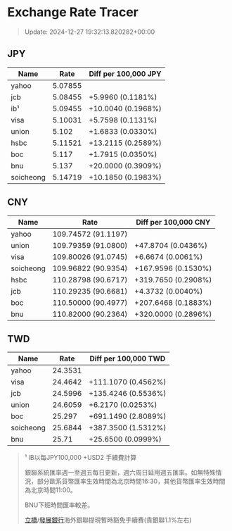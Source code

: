# Exchange Rate Tracer

> Update: 2024-12-27 19:32:13.820282+00:00

## JPY

| Name      |    Rate | Diff per 100,000 JPY   |
|-----------|---------|------------------------|
| yahoo     | 5.07855 |                        |
| jcb       | 5.08455 | +5.9960 (0.1181%)      |
| ib¹       | 5.09455 | +10.0040 (0.1968%)     |
| visa      | 5.10031 | +5.7598 (0.1131%)      |
| union     | 5.102   | +1.6833 (0.0330%)      |
| hsbc      | 5.11521 | +13.2115 (0.2589%)     |
| boc       | 5.117   | +1.7915 (0.0350%)      |
| bnu       | 5.137   | +20.0000 (0.3909%)     |
| soicheong | 5.14719 | +10.1850 (0.1983%)     |

## CNY

| Name      | Rate                | Diff per 100,000 CNY   |
|-----------|---------------------|------------------------|
| yahoo     | 109.74572	(91.1197) |                        |
| union     | 109.79359	(91.0800) | +47.8704 (0.0436%)     |
| visa      | 109.80026	(91.0745) | +6.6674 (0.0061%)      |
| soicheong | 109.96822	(90.9354) | +167.9596 (0.1530%)    |
| hsbc      | 110.28798	(90.6717) | +319.7650 (0.2908%)    |
| jcb       | 110.29235	(90.6681) | +4.3732 (0.0040%)      |
| boc       | 110.50000	(90.4977) | +207.6468 (0.1883%)    |
| bnu       | 110.82000	(90.2364) | +320.0000 (0.2896%)    |

## TWD

| Name      |    Rate | Diff per 100,000 TWD   |
|-----------|---------|------------------------|
| yahoo     | 24.3531 |                        |
| visa      | 24.4642 | +111.1070 (0.4562%)    |
| jcb       | 24.5996 | +135.4246 (0.5536%)    |
| union     | 24.6059 | +6.2170 (0.0253%)      |
| boc       | 25.297  | +691.1490 (2.8089%)    |
| soicheong | 25.6844 | +387.3500 (1.5312%)    |
| bnu       | 25.71   | +25.6500 (0.0999%)     |


> ¹ IB以每JPY100,000 +USD2 手續費計算
>
> 銀聯系統匯率週一至週五每日更新，週六周日延用週五匯率。如無特殊情況，部分歐系貨幣匯率生效時間為北京時間16:30，其他貨幣匯率生效時間為北京時間11:00。
>
> BNU下班時間匯率較差。
>
> [立橋](https://www.wlbank.com.mo/uploads/ueditor/file/20181211/1544536513900230.pdf)/[發展銀行](https://www.mdb.com.mo/Service_Charges_20230728.pdf)海外銀聯提現暫時豁免手續費(貴銀聯1.1%左右)


